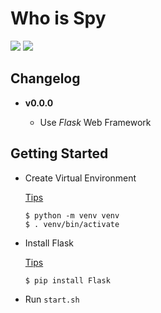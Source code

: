 # Who is Spy

![](https://img.shields.io/badge/python-3.7.0-brightgreen.svg) ![](https://img.shields.io/badge/flask-1.0.2-brightgreen.svg)

## Changelog

- **v0.0.0**

  - Use *Flask* Web Framework


## Getting Started

- Create Virtual Environment

  [Tips](http://flask.pocoo.org/docs/1.0/installation/#virtual-environments)

  ```shell
  $ python -m venv venv
  $ . venv/bin/activate
  ```

- Install Flask

  [Tips](http://flask.pocoo.org/docs/1.0/installation/#install-flask)

  ```shell
  $ pip install Flask
  ```

- Run ``start.sh``

